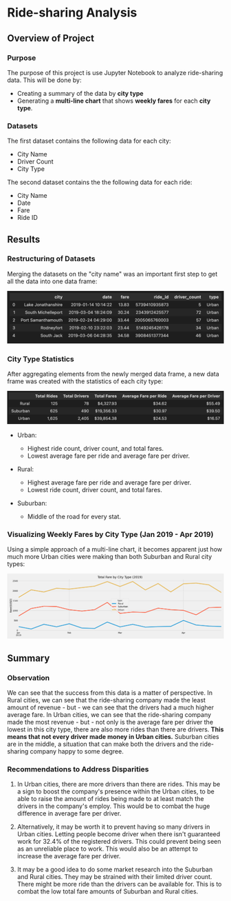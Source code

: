 # Ride-sharing Analysis

## Overview of Project

### Purpose

The purpose of this project is use Jupyter Notebook to analyze ride-sharing data. This will be done by:

- Creating a summary of the data by **city type**
- Generating a **multi-line chart** that shows **weekly fares** for each **city type**.

<!-- -------- -->

### Datasets

The first dataset contains the following data for each city:
- City Name
- Driver Count
- City Type

The second dataset contains the the following data for each ride:
- City Name
- Date
- Fare
- Ride ID

<!-- -------- -->

## Results


### Restructuring of Datasets

Merging the datasets on the "city name" was an important first step to get all the data into one data frame:

![merged_data_example](/analysis/merged_data_example.png)

<!-- -------- -->

### City Type Statistics

After aggregating elements from the newly merged data frame, a new data frame was created with the statistics of each city type:

![pyber_summary_table](/analysis/pyber_summary_table.png)

- Urban:
  - Highest ride count, driver count, and total fares.
  - Lowest average fare per ride and average fare per driver.

- Rural:
  - Highest average fare per ride and average fare per driver.
  - Lowest ride count, driver count, and total fares.

- Suburban:
  - Middle of the road for every stat.

<!-- -------- -->

### Visualizing Weekly Fares by City Type (Jan 2019 - Apr 2019)

Using a simple approach of a multi-line chart, it becomes apparent just how much more Urban cities were making than both Suburban and Rural city types:

![pyber_fare_summary](/analysis/pyber_fare_summary.png)

<!-- -------- -->

## Summary

### Observation

We can see that the success from this data is a matter of perspective. In Rural cities, we can see that the ride-sharing company made the least amount of revenue - but - we can see that the drivers had a much higher average fare. In Urban cities, we can see that the ride-sharing company made the most revenue - but - not only is the average fare per driver the lowest in this city type, there are also more rides than there are drivers. **This means that not every driver made money in Urban cities.** Suburban cities are in the middle, a situation that can make both the drivers and the ride-sharing company happy to some degree.

<!-- -------- -->

### Recommendations to Address Disparities

1. In Urban cities, there are more drivers than there are rides. This may be a sign to boost the company's presence within the Urban cities, to be able to raise the amount of rides being made to at least match the drivers in the company's employ. This would be to combat the huge difference in average fare per driver.

2. Alternatively, it may be worth it to prevent having so many drivers in Urban cities. Letting people become driver when there isn't guaranteed work for 32.4% of the registered drivers. This could prevent being seen as an unreliable place to work. This would also be an attempt to increase the average fare per driver.

3. It may be a good idea to do some market research into the Suburban and Rural cities. They may be strained with their limited driver count. There might be more ride than the drivers can be available for. This is to combat the low total fare amounts of Suburban and Rural cities.